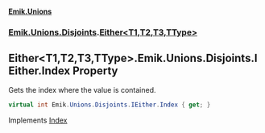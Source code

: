 #### [Emik.Unions](index.md 'index')
### [Emik.Unions.Disjoints](Emik.Unions.Disjoints.md 'Emik.Unions.Disjoints').[Either&lt;T1,T2,T3,TType&gt;](Either_T1,T2,T3,TType_.md 'Emik.Unions.Disjoints.Either<T1,T2,T3,TType>')

## Either<T1,T2,T3,TType>.Emik.Unions.Disjoints.IEither.Index Property

Gets the index where the value is contained.

```csharp
virtual int Emik.Unions.Disjoints.IEither.Index { get; }
```

Implements [Index](IEither.Index().md 'Emik.Unions.Disjoints.IEither.Index')